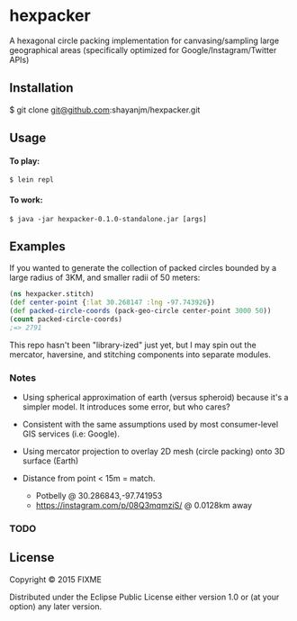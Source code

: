 # hexpacker

A hexagonal circle packing implementation for canvasing/sampling large geographical areas (specifically optimized for Google/Instagram/Twitter APIs)

## Installation

   $ git clone git@github.com:shayanjm/hexpacker.git

## Usage

#### To play:

    $ lein repl

#### To work:

    $ java -jar hexpacker-0.1.0-standalone.jar [args]


## Examples

If you wanted to generate the collection of packed circles bounded by a large radius of 3KM, and smaller radii of 50 meters:

```clojure
(ns hexpacker.stitch)
(def center-point {:lat 30.268147 :lng -97.743926})
(def packed-circle-coords (pack-geo-circle center-point 3000 50))
(count packed-circle-coords)
;=> 2791
```
This repo hasn't been "library-ized" just yet, but I may spin out the mercator, haversine, and stitching components into separate modules.

### Notes

+ Using spherical approximation of earth (versus spheroid) because it's a simpler model. It introduces some error, but who cares?

+ Consistent with the same assumptions used by most consumer-level GIS services (i.e: Google).

+ Using mercator projection to overlay 2D mesh (circle packing) onto 3D surface (Earth)
+ Distance from point < 15m = match.
    * Potbelly @ 30.286843,-97.741953
    * https://instagram.com/p/08Q3mqmziS/ @ 0.0128km away


### TODO


## License

Copyright © 2015 FIXME

Distributed under the Eclipse Public License either version 1.0 or (at
your option) any later version.
